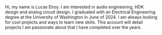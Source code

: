 Hi, my name is Lucas Elroy. 
I am interested in audio engineering, HDK design and analog circuit design. 
I graduated with an Electrical Engineering degree at the University of Washington in June of 2024. 
I am always looking for cool projects and ways to learn new skills.
This account will detail projects I am passionate about that I have completed over the years.
